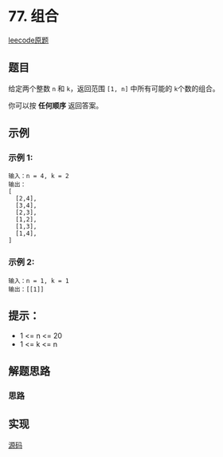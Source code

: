 # 77. 组合

[leecode原题](https://leetcode.cn/problems/combinations/)

## 题目
给定两个整数 `n` 和 `k`，返回范围 `[1, n]` 中所有可能的 `k`个数的组合。

你可以按 **任何顺序** 返回答案。

## 示例

### 示例 1:

```text
输入：n = 4, k = 2
输出：
[
  [2,4],
  [3,4],
  [2,3],
  [1,2],
  [1,3],
  [1,4],
]
```

### 示例 2:

```text
输入：n = 1, k = 1
输出：[[1]]
```

## 提示：
- 1 <= n <= 20
- 1 <= k <= n

## 解题思路

### 思路

## 实现

[源码](./code/77-combinations/main.go)
```go

```
